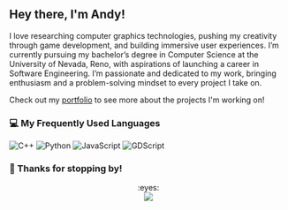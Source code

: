 ## Hey there, I'm Andy!

I love researching computer graphics technologies, pushing my creativity through game development, and building immersive user experiences. I’m currently pursuing my bachelor’s degree in Computer Science at the University of Nevada, Reno, with aspirations of launching a career in Software Engineering. I’m passionate and dedicated to my work, bringing enthusiasm and a problem-solving mindset to every project I take on.

Check out my
[portfolio](https://andy-wittig.github.io/Andrew-Wittig-Portfolio/)
to see more about the projects I'm working on!

### :computer: My Frequently Used Languages

![C++](https://img.shields.io/badge/-C++-000?&logo=c%2b%2b&logoColor=00599C)
![Python](https://img.shields.io/badge/-Python-000?&logo=Python)
![JavaScript](https://img.shields.io/badge/-JavaScript-000?&logo=JavaScript)
![GDScript](https://img.shields.io/badge/-GDScript-000?&logo=GodotEngine&logoColor=478CBF)

### :wave: Thanks for stopping by!
<div align="center">
:eyes:
<br><img src="https://komarev.com/ghpvc/?username=andy-wittig&style=for-the-badge&color=000000" />
</div>
